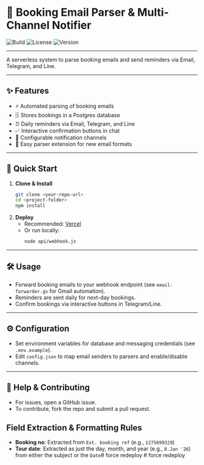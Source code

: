 # 📧 Booking Email Parser & Multi-Channel Notifier

![Build](https://img.shields.io/badge/build-passing-brightgreen)
![License](https://img.shields.io/badge/license-MIT-blue)
![Version](https://img.shields.io/badge/version-2.4.0-blueviolet)

---

A serverless system to parse booking emails and send reminders via Email, Telegram, and Line.

---

## ✨ Features

- ⚡ Automated parsing of booking emails
- 🗄️ Stores bookings in a Postgres database
- ⏰ Daily reminders via Email, Telegram, and Line
- ✅ Interactive confirmation buttons in chat
- 🔧 Configurable notification channels
- 🧩 Easy parser extension for new email formats

---

## 🚀 Quick Start

1. **Clone & Install**
   ```bash
   git clone <your-repo-url>
   cd <project-folder>
   npm install
   ```
2. **Deploy**
   - Recommended: [Vercel](https://vercel.com/)
   - Or run locally:
     ```bash
     node api/webhook.js
     ```

---

## 🛠️ Usage

- Forward booking emails to your webhook endpoint (see `email-forwarder.gs` for Gmail automation).
- Reminders are sent daily for next-day bookings.
- Confirm bookings via interactive buttons in Telegram/Line.

---

## ⚙️ Configuration

- Set environment variables for database and messaging credentials (see `.env.example`).
- Edit `config.json` to map email senders to parsers and enable/disable channels.

---

## 🤝 Help & Contributing

- For issues, open a GitHub issue.
- To contribute, fork the repo and submit a pull request.

## Field Extraction & Formatting Rules

- **Booking no**: Extracted from `Ext. booking ref` (e.g., `1275699329`)
- **Tour date**: Extracted as just the day, month, and year (e.g., `8.Jan '26`) from either the subject or the `Date`#   f o r c e   r e d e p l o y     
 
 #   f o r c e   r e d e p l o y 
 
 